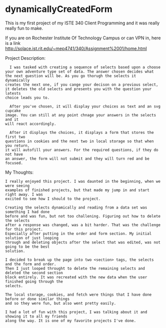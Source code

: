 # dynamicallyCreatedForm
This is my first project of my ISTE 340 Client Programming and it was really really fun to make.

If you are on Rochester Institute Of Technology Campus or can VPN in, here is a link http://solace.ist.rit.edu/~mep4741/340/Assignment%2001/home.html 


Project Description:

      I was tasked with creating a sequence of selects based upon a choose
    your own adventure type set of data. The answer chosen decides what
    the next question will be. As you go thorugh the selects it dynamically 
    creates the next one, if you cange your decison on a previous select,
    it deletes the old selects and presents you with the question your latests
    choice leads you to.

      After you've chosen, it will display your choices as text and an svg cupcake
    image. You can still at any point chnage your answers in the selects and it 
    will react accordingly. 

      After it displays the choices, it displays a form that stores the first two 
    questions in cookies and the next two in local storage so that when you return,
    it will autofill your answers. For the required questions, if they do not have
    an answer, the form will not submit and they will turn red and be focused.

My Thoughts:

    I really enjoyed this project. I was daunted in the beginning, when we were seeing
    examples of finished projects, but that made my jump in and start right away. I was
    excited to see how I should to the project.
    
    Creating the selects dynamically and reading from a data set was something I had done
    before and was fun, but not too challening. Figuring out how to delete the selects 
    after a response was changed, was a bit harder. That was the challenge for this project.
    Especially after putting in the order and form section. My initial solution of just looping
    through and deleting objects after the select that was edited, was not going to be the best
    solution. 
    
    I decided to break up the page into two <section> tags, the selects and the form and order.
    Then I just looped throught to delete the remaining selects and deleted the second section
    block entirely. It was recreated with the new data when the user finished going through the
    selects.
    
    The local storage, cookies, and fetch were things that I have done before or done similar things
    and so they were fun, but also went pretty easily.
    
    I had a lot of fun with this project, I was talking about it and showing it to all my friends
    along the way. It is one of my favorite projects I've done.
